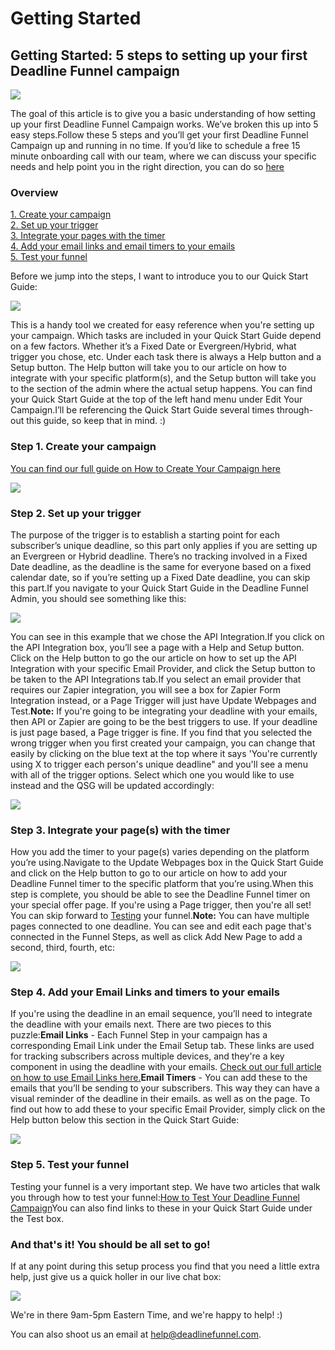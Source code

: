 # Getting Started

## Getting Started: 5 steps to setting up your first Deadline Funnel campaign

![](https://fast.wistia.com/embed/medias/ue8tk7bfcf/swatch)

The goal of this article is to give you a basic understanding of how setting up your first Deadline Funnel Campaign works. We’ve broken this up into 5 easy steps.Follow these 5 steps and you’ll get your first Deadline Funnel Campaign up and running in no time. If you’d like to schedule a free 15 minute onboarding call with our team, where we can discuss your specific needs and help point you in the right direction, you can do so [here](https://deadlinefunnel.com/schedule)

### Overview

[1. Create your campaign](https://documentation.deadlinefunnel.com/article/628-getting-started#step1)  
[2. Set up your trigger](https://documentation.deadlinefunnel.com/article/628-getting-started#step2)  
[3. Integrate your pages with the timer](https://documentation.deadlinefunnel.com/article/628-getting-started#step3)  
[4. Add your email links and email timers to your emails](https://documentation.deadlinefunnel.com/article/628-getting-started#step4)  
[5. Test your funnel](https://documentation.deadlinefunnel.com/article/628-getting-started#step5)

Before we jump into the steps, I want to introduce you to our Quick Start Guide:

![](https://github.com/mschultzapex/newdocs/tree/7ca96a98abc816f995c85964042870b568a7c610/.gitbook/assets/image%20%281%29.png)

This is a handy tool we created for easy reference when you're setting up your campaign. Which tasks are included in your Quick Start Guide depend on a few factors. Whether it’s a Fixed Date or Evergreen/Hybrid, what trigger you chose, etc. Under each task there is always a Help button and a Setup button. The Help button will take you to our article on how to integrate with your specific platform\(s\), and the Setup button will take you to the section of the admin where the actual setup happens. You can find your Quick Start Guide at the top of the left hand menu under Edit Your Campaign.I’ll be referencing the Quick Start Guide several times through-out this guide, so keep that in mind. :\)

### Step 1. Create your campaign <a id="step1"></a>

[You can find our full guide on How to Create Your Campaign here](https://documentation.deadlinefunnel.com/article/629-how-to-create-a-deadline-funnel-campaign)

![](https://d33v4339jhl8k0.cloudfront.net/docs/assets/53974d6ce4b0c76107b109d1/images/5cfeaebb2c7d3a383713571a/file-sZATQ4zMdr.jpg)

### Step 2. Set up your trigger <a id="step2"></a>

The purpose of the trigger is to establish a starting point for each subscriber’s unique deadline, so this part only applies if you are setting up an Evergreen or Hybrid deadline. There’s no tracking involved in a Fixed Date deadline, as the deadline is the same for everyone based on a fixed calendar date, so if you’re setting up a Fixed Date deadline, you can skip this part.If you navigate to your Quick Start Guide in the Deadline Funnel Admin, you should see something like this:

![](https://d33v4339jhl8k0.cloudfront.net/docs/assets/53974d6ce4b0c76107b109d1/images/5dfd14a62c7d3a7e9ae563b5/file-ZFlSPODVsC.png)

You can see in this example that we chose the API Integration.If you click on the API Integration box, you’ll see a page with a Help and Setup button. Click on the Help button to go the our article on how to set up the API Integration with your specific Email Provider, and click the Setup button to be taken to the API Integrations tab.If you select an email provider that requires our Zapier integration, you will see a box for Zapier Form Integration instead, or a Page Trigger will just have Update Webpages and Test.**Note:** If you're going to be integrating your deadline with your emails, then API or Zapier are going to be the best triggers to use. If your deadline is just page based, a Page trigger is fine. If you find that you selected the wrong trigger when you first created your campaign, you can change that easily by clicking on the blue text at the top where it says 'You're currently using X to trigger each person's unique deadline" and you'll see a menu with all of the trigger options. Select which one you would like to use instead and the QSG will be updated accordingly:

![](https://d33v4339jhl8k0.cloudfront.net/docs/assets/53974d6ce4b0c76107b109d1/images/5cfeb0c02c7d3a3837135740/file-2dBg3odI0A.jpg)

### Step 3. Integrate your page\(s\) with the timer <a id="step3"></a>

How you add the timer to your page\(s\) varies depending on the platform you’re using.Navigate to the Update Webpages box in the Quick Start Guide and click on the Help button to go to our article on how to add your Deadline Funnel timer to the specific platform that you’re using.When this step is complete, you should be able to see the Deadline Funnel timer on your special offer page. If you're using a Page trigger, then you're all set! You can skip forward to [Testing](https://documentation.deadlinefunnel.com/article/628-getting-started#step5) your funnel.**Note:** You can have multiple pages connected to one deadline. You can see and edit each page that's connected in the Funnel Steps, as well as click Add New Page to add a second, third, fourth, etc:

![](https://d33v4339jhl8k0.cloudfront.net/docs/assets/53974d6ce4b0c76107b109d1/images/5cfffc0604286318cac422bb/file-9ffupiorZ5.jpg)

### Step 4. Add your Email Links and timers to your emails <a id="step4"></a>

If you're using the deadline in an email sequence, you’ll need to integrate the deadline with your emails next. There are two pieces to this puzzle:**Email Links** - Each Funnel Step in your campaign has a corresponding Email Link under the Email Setup tab. These links are used for tracking subscribers across multiple devices, and they're a key component in using the deadline with your emails. [Check out our full article on how to use Email Links here.](https://documentation.deadlinefunnel.com/article/16-expiring-links)**Email Timers** - You can add these to the emails that you’ll be sending to your subscribers. This way they can have a visual reminder of the deadline in their emails. as well as on the page. To find out how to add these to your specific Email Provider, simply click on the Help button below this section in the Quick Start Guide:

![](https://d33v4339jhl8k0.cloudfront.net/docs/assets/53974d6ce4b0c76107b109d1/images/5d0003772c7d3a1cad5b3d44/file-sbhkNjrcPq.jpg)

### Step 5. Test your funnel <a id="step5"></a>

Testing your funnel is a very important step. We have two articles that walk you through how to test your funnel:[How to Test Your Deadline Funnel Campaign](https://documentation.deadlinefunnel.com/article/660-how-to-test-your-deadline-funnel)You can also find links to these in your Quick Start Guide under the Test box.

### And that's it! You should be all set to go!

If at any point during this setup process you find that you need a little extra help, just give us a quick holler in our live chat box:

![](https://d33v4339jhl8k0.cloudfront.net/docs/assets/53974d6ce4b0c76107b109d1/images/5d00053304286318cac42357/file-2fEFZr9nwd.jpg)

We're in there 9am-5pm Eastern Time, and we're happy to help! :\)

You can also shoot us an email at help@deadlinefunnel.com.


